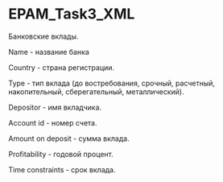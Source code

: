# EPAM_Task3_XML
Банковские вклады.

Name - название банка

Country - страна регистрации.

Type - тип вклада (до востребования, срочный, расчетный, накопительный, сберегательный, металлический).

Depositor - имя вкладчика.

Account id - номер счета.

Amount on deposit - сумма вклада.

Profitability - годовой процент.

Time constraints - срок вклада.
